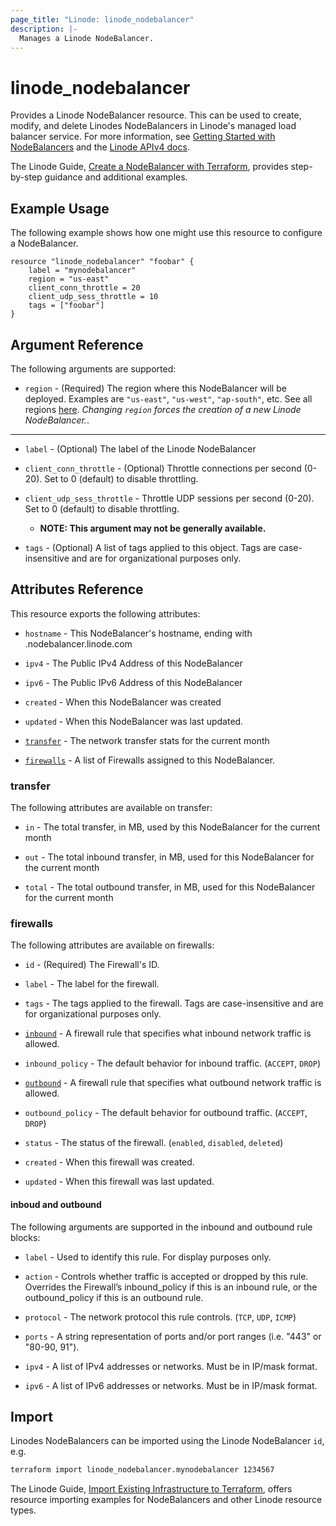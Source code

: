 ```yaml
---
page_title: "Linode: linode_nodebalancer"
description: |-
  Manages a Linode NodeBalancer.
---
```


# linode\_nodebalancer

Provides a Linode NodeBalancer resource.  This can be used to create, modify, and delete Linodes NodeBalancers in Linode's managed load balancer service.
For more information, see [Getting Started with NodeBalancers](https://www.linode.com/docs/platform/nodebalancer/getting-started-with-nodebalancers/) and the [Linode APIv4 docs](https://techdocs.akamai.com/linode-api/reference/post-node-balancer).

The Linode Guide, [Create a NodeBalancer with Terraform](https://www.linode.com/docs/applications/configuration-management/create-a-nodebalancer-with-terraform/), provides step-by-step guidance and additional examples.

## Example Usage

The following example shows how one might use this resource to configure a NodeBalancer.

```hcl
resource "linode_nodebalancer" "foobar" {
    label = "mynodebalancer"
    region = "us-east"
    client_conn_throttle = 20
    client_udp_sess_throttle = 10
    tags = ["foobar"]
}
```

## Argument Reference

The following arguments are supported:

* `region` - (Required) The region where this NodeBalancer will be deployed.  Examples are `"us-east"`, `"us-west"`, `"ap-south"`, etc. See all regions [here](https://api.linode.com/v4/regions).  *Changing `region` forces the creation of a new Linode NodeBalancer.*.

- - -

* `label` - (Optional) The label of the Linode NodeBalancer

* `client_conn_throttle` - (Optional) Throttle connections per second (0-20). Set to 0 (default) to disable throttling.

* `client_udp_sess_throttle` - Throttle UDP sessions per second (0-20). Set to 0 (default) to disable throttling.

    * **NOTE: This argument may not be generally available.**

* `tags` - (Optional) A list of tags applied to this object. Tags are case-insensitive and are for organizational purposes only.

## Attributes Reference

This resource exports the following attributes:

* `hostname` - This NodeBalancer's hostname, ending with .nodebalancer.linode.com

* `ipv4` - The Public IPv4 Address of this NodeBalancer

* `ipv6` - The Public IPv6 Address of this NodeBalancer

* `created` - When this NodeBalancer was created

* `updated` - When this NodeBalancer was last updated.

* [`transfer`](#transfer) - The network transfer stats for the current month

* [`firewalls`](#firewalls) - A list of Firewalls assigned to this NodeBalancer.

### transfer

The following attributes are available on transfer:

* `in` - The total transfer, in MB, used by this NodeBalancer for the current month

* `out` - The total inbound transfer, in MB, used for this NodeBalancer for the current month

* `total` - The total outbound transfer, in MB, used for this NodeBalancer for the current month

### firewalls

The following attributes are available on firewalls:

* `id` - (Required) The Firewall's ID.

* `label` - The label for the firewall.

* `tags` - The tags applied to the firewall. Tags are case-insensitive and are for organizational purposes only.

* [`inbound`](#inbound-and-outbound) - A firewall rule that specifies what inbound network traffic is allowed.

* `inbound_policy` - The default behavior for inbound traffic. (`ACCEPT`, `DROP`)

* [`outbound`](#inbound-and-outbound) - A firewall rule that specifies what outbound network traffic is allowed.

* `outbound_policy` - The default behavior for outbound traffic. (`ACCEPT`, `DROP`)

* `status` - The status of the firewall. (`enabled`, `disabled`, `deleted`)

* `created` - When this firewall was created.

* `updated` - When this firewall was last updated.

#### inboud and outbound

The following arguments are supported in the inbound and outbound rule blocks:

* `label` - Used to identify this rule. For display purposes only.

* `action` - Controls whether traffic is accepted or dropped by this rule. Overrides the Firewall’s inbound_policy if this is an inbound rule, or the outbound_policy if this is an outbound rule.

* `protocol` - The network protocol this rule controls. (`TCP`, `UDP`, `ICMP`)

* `ports` - A string representation of ports and/or port ranges (i.e. "443" or "80-90, 91").

* `ipv4` - A list of IPv4 addresses or networks. Must be in IP/mask format.

* `ipv6` - A list of IPv6 addresses or networks. Must be in IP/mask format.

## Import

Linodes NodeBalancers can be imported using the Linode NodeBalancer `id`, e.g.

```sh
terraform import linode_nodebalancer.mynodebalancer 1234567
```

The Linode Guide, [Import Existing Infrastructure to Terraform](https://www.linode.com/docs/applications/configuration-management/import-existing-infrastructure-to-terraform/), offers resource importing examples for NodeBalancers and other Linode resource types.
